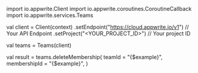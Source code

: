 import io.appwrite.Client
import io.appwrite.coroutines.CoroutineCallback
import io.appwrite.services.Teams

val client = Client(context)
    .setEndpoint("https://cloud.appwrite.io/v1") // Your API Endpoint
    .setProject("<YOUR_PROJECT_ID>") // Your project ID

val teams = Teams(client)

val result = teams.deleteMembership(
    teamId = "{$example}", 
    membershipId = "{$example}", 
)